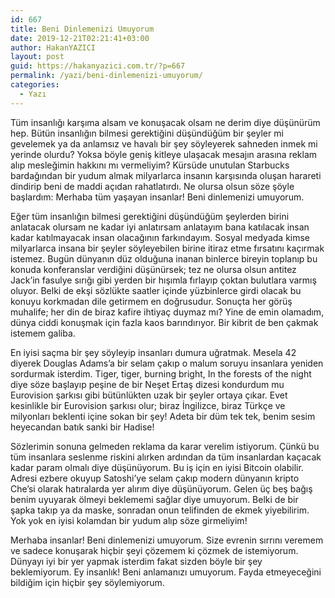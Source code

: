 ```yaml
---
id: 667
title: Beni Dinlemenizi Umuyorum
date: 2019-12-21T02:21:41+03:00
author: HakanYAZICI
layout: post
guid: https://hakanyazici.com.tr/?p=667
permalink: /yazi/beni-dinlemenizi-umuyorum/
categories:
  - Yazı
---
```

Tüm insanlığı karşıma alsam ve konuşacak olsam ne derim diye düşünürüm hep. Bütün insanlığın bilmesi gerektiğini düşündüğüm bir şeyler mi gevelemek ya da anlamsız ve havalı bir şey söyleyerek sahneden inmek mi yerinde olurdu? Yoksa böyle geniş kitleye ulaşacak mesajın arasına reklam alıp mesleğimin hakkını mı vermeliyim? Kürsüde unutulan Starbucks bardağından bir yudum almak milyarlarca insanın karşısında oluşan harareti dindirip beni de maddi açıdan rahatlatırdı. Ne olursa olsun söze şöyle başlardım: Merhaba tüm yaşayan insanlar! Beni dinlemenizi umuyorum.

Eğer tüm insanlığın bilmesi gerektiğini düşündüğüm şeylerden birini anlatacak olursam ne kadar iyi anlatırsam anlatayım bana katılacak insan kadar katılmayacak insan olacağının farkındayım. Sosyal medyada kimse milyarlarca insana bir şeyler söyleyebilen birine itiraz etme fırsatını kaçırmak istemez. Bugün dünyanın düz olduğuna inanan binlerce bireyin toplanıp bu konuda konferanslar verdiğini düşünürsek; tez ne olursa olsun antitez Jack&#8217;in fasulye sırığı gibi yerden bir hışımla fırlayıp çoktan bulutlara varmış oluyor. Belki de ekşi sözlükte saatler içinde yüzbinlerce girdi olacak bu konuyu korkmadan dile getirmem en doğrusudur. Sonuçta her görüş muhalife; her din de biraz kafire ihtiyaç duymaz mı? Yine de emin olamadım, dünya ciddi konuşmak için fazla kaos barındırıyor. Bir kibrit de ben çakmak istemem galiba.

En iyisi saçma bir şey söyleyip insanları dumura uğratmak. Mesela 42 diyerek Douglas Adams&#8217;a bir selam çakıp o malum soruyu insanlara yeniden sordurmak isterdim. Tiger, tiger, burning bright, In the forests of the night diye söze başlayıp peşine de bir Neşet Ertaş dizesi kondurdum mu Eurovision şarkısı gibi bütünlükten uzak bir şeyler ortaya çıkar. Evet kesinlikle bir Eurovision şarkısı olur; biraz İngilizce, biraz Türkçe ve milyonları beklenti içine sokan bir şey! Adeta bir düm tek tek, benim sesim heyecandan batık sanki bir Hadise!

Sözlerimin sonuna gelmeden reklama da karar verelim istiyorum. Çünkü bu tüm insanlara seslenme riskini alırken ardından da tüm insanlardan kaçacak kadar param olmalı diye düşünüyorum. Bu iş için en iyisi Bitcoin olabilir. Adresi ezbere okuyup Satoshi&#8217;ye selam çakıp modern dünyanın kripto Che&#8217;si olarak hatıralarda yer alırım diye düşünüyorum. Gelen üç beş bağış benim uyuyarak ölmeyi beklememi sağlar diye umuyorum. Belki de bir şapka takıp ya da maske, sonradan onun telifinden de ekmek yiyebilirim. Yok yok en iyisi kolamdan bir yudum alıp söze girmeliyim!

Merhaba insanlar! Beni dinlemenizi umuyorum. Size evrenin sırrını veremem ve sadece konuşarak hiçbir şeyi çözemem ki çözmek de istemiyorum. Dünyayı iyi bir yer yapmak isterdim fakat sizden böyle bir şey beklemiyorum. Ey insanlık! Beni anlamanızı umuyorum. Fayda etmeyeceğini bildiğim için hiçbir şey söylemiyorum.
